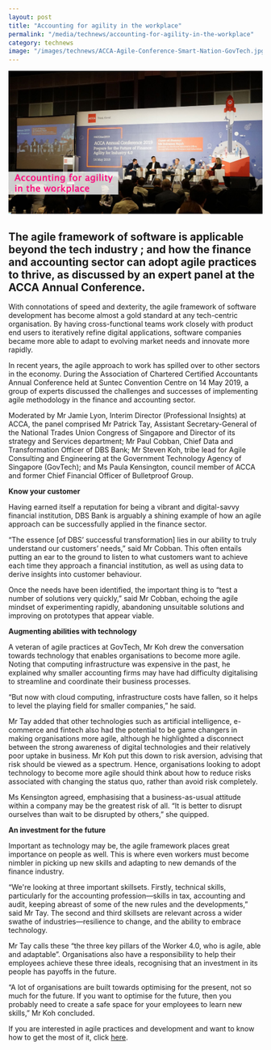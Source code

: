 ```yaml
---
layout: post
title: "Accounting for agility in the workplace"
permalink: "/media/technews/accounting-for-agility-in-the-workplace"
category: technews
image: "/images/technews/ACCA-Agile-Conference-Smart-Nation-GovTech.jpg"
---
```


![ACCA Agile Conference involving GovTech as part of a panel discussion](/images/technews/ACCA-Agile-Conference-Smart-Nation-GovTech.jpg)


The agile framework of software is applicable beyond the tech industry ; and how the finance and accounting sector can adopt agile practices to thrive, as discussed by an expert panel at the ACCA Annual Conference. 
---

With connotations of speed and dexterity, the agile framework of software development has become almost a gold standard at any tech-centric organisation. By having cross-functional teams work closely with product end users to iteratively refine digital applications, software companies became more able to adapt to evolving market needs and innovate more rapidly. 

In recent years, the agile approach to work has spilled over to other sectors in the economy. During the Association of Chartered Certified Accountants Annual Conference held at Suntec Convention Centre on 14 May 2019, a group of experts discussed the challenges and successes of implementing agile methodology in the finance and accounting sector.

Moderated by Mr Jamie Lyon, Interim Director (Professional Insights) at ACCA, the panel comprised Mr Patrick Tay, Assistant Secretary-General of the National Trades Union Congress of Singapore and Director of its strategy and Services department; Mr Paul Cobban, Chief Data and Transformation Officer of DBS Bank; Mr Steven Koh, tribe lead for Agile Consulting and Engineering at the Government Technology Agency of Singapore (GovTech); and Ms Paula Kensington, council member of ACCA and former Chief Financial Officer of Bulletproof Group.


**Know your customer** 

Having earned itself a reputation for being a vibrant and digital-savvy financial institution, DBS Bank is arguably a shining example of how an agile approach can be successfully applied in the finance sector. 

“The essence [of DBS’ successful transformation] lies in our ability to truly understand our customers’ needs,” said Mr Cobban. This often entails putting an ear to the ground to listen to what customers want to achieve each time they approach a financial institution, as well as using data to derive insights into customer behaviour. 

Once the needs have been identified, the important thing is to “test a number of solutions very quickly,” said Mr Cobban, echoing the agile mindset of experimenting rapidly, abandoning unsuitable solutions and improving on prototypes that appear viable.


**Augmenting abilities with technology**

A veteran of agile practices at GovTech, Mr Koh drew the conversation towards technology that enables organisations to become more agile. Noting that computing infrastructure was expensive in the past, he explained why smaller accounting firms may have had difficulty digitalising to streamline and coordinate their business processes. 

“But now with cloud computing, infrastructure costs have fallen, so it helps to level the playing field for smaller companies,” he said.

Mr Tay added that other technologies such as artificial intelligence, e-commerce and fintech also had the potential to be game changers in making organisations more agile, although he highlighted a disconnect between the strong awareness of digital technologies and their relatively poor uptake in business. Mr Koh put this down to risk aversion, advising that risk should be viewed as a spectrum. Hence, organisations looking to adopt technology to become more agile should think about how to reduce risks associated with changing the status quo, rather than avoid risk completely. 

Ms Kensington agreed, emphasising that a business-as-usual attitude within a company may be the greatest risk of all. “It is better to disrupt ourselves than wait to be disrupted by others,” she quipped.


**An investment for the future**

Important as technology may be, the agile framework places great importance on people as well. This is where even workers must become nimbler in picking up new skills and adapting to new demands of the finance industry.

“We're looking at three important skillsets. Firstly, technical skills, particularly for the accounting profession—skills in tax, accounting and audit, keeping abreast of some of the new rules and the developments,” said Mr Tay. The second and third skillsets are relevant across a wider swathe of industries—resilience to change, and the ability to embrace technology.

Mr Tay calls these “the three key pillars of the Worker 4.0, who is agile, able and adaptable”. Organisations also have a responsibility to help their employees achieve these three ideals, recognising that an investment in its people has payoffs in the future.

“A lot of organisations are built towards optimising for the present, not so much for the future. If you want to optimise for the future, then you probably need to create a safe space for your employees to learn new skills,” Mr Koh concluded.


If you are interested in agile practices and development and want to know how to get the most of it, click [here](https://www.tech.gov.sg/media/technews/how-to-get-the-most-out-of-agile-development). 
